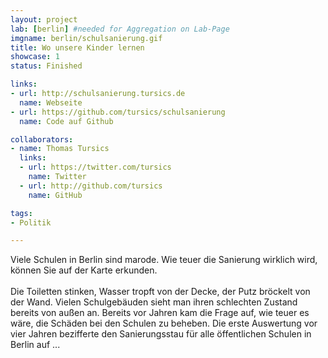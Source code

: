 ```yaml
---
layout: project
lab: [berlin] #needed for Aggregation on Lab-Page
imgname: berlin/schulsanierung.gif
title: Wo unsere Kinder lernen
showcase: 1
status: Finished

links:
- url: http://schulsanierung.tursics.de
  name: Webseite
- url: https://github.com/tursics/schulsanierung
  name: Code auf Github

collaborators:
- name: Thomas Tursics
  links:
  - url: https://twitter.com/tursics
    name: Twitter
  - url: http://github.com/tursics
    name: GitHub

tags:
- Politik

---
```


Viele Schulen in Berlin sind marode. Wie teuer die Sanierung wirklich wird, können Sie auf der Karte erkunden.<br />
<br />
Die Toiletten stinken, Wasser tropft von der Decke, der Putz bröckelt von der Wand.
Vielen Schulgebäuden sieht man ihren schlechten Zustand bereits von außen an.
Bereits vor Jahren kam die Frage auf, wie teuer es wäre, die Schäden bei den Schulen zu beheben.
Die erste Auswertung vor vier Jahren bezifferte den Sanierungsstau für alle öffentlichen Schulen in Berlin auf ...
